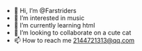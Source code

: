 - 👋 Hi, I’m @Farstriders
- 👀 I’m interested in music
- 🌱 I’m currently learning html
- 💞️ I’m looking to collaborate on a cute cat
- 📫 How to reach me 2144721313@qq.com

<!---
Farstriders/Farstriders is a ✨ special ✨ repository because its `README.md` (this file) appears on your GitHub profile.
You can click the Preview link to take a look at your changes.
--->
